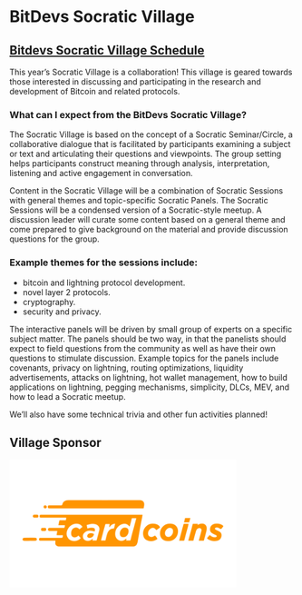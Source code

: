 # BitDevs Socratic Village

## [Bitdevs Socratic Village Schedule](https://github.com/orgs/TABConf/projects/1/views/7)

This year’s Socratic Village is a collaboration! This village is geared towards those interested in discussing and participating in the research and development of Bitcoin and related protocols.

### What can I expect from the BitDevs Socratic Village?

The Socratic Village is based on the concept of a Socratic Seminar/Circle, a collaborative dialogue that is facilitated by participants examining a subject or text and articulating their questions and viewpoints. The group setting helps participants construct meaning through analysis, interpretation, listening and active engagement in conversation. 

Content in the Socratic Village will be a combination of Socratic Sessions with general themes and topic-specific Socratic Panels. The Socratic Sessions will be a condensed version of a Socratic-style meetup. A discussion leader will curate some content based on a general theme and come prepared to give background on the material and provide discussion questions for the group.

### Example themes for the sessions include:

- bitcoin and lightning protocol development.
- novel layer 2 protocols.
- cryptography.
- security and privacy.

The interactive panels will be driven by small group of experts on a specific subject matter. The panels should be two way, in that the panelists should expect to field questions from the community as well as have their own questions to stimulate discussion. Example topics for the panels include covenants, privacy on lightning, routing optimizations, liquidity advertisements, attacks on lightning, hot wallet management, how to build applications on lightning, pegging mechanisms, simplicity, DLCs, MEV, and how to lead a Socratic meetup.

We’ll also have some technical trivia and other fun activities planned!

## Village Sponsor

<img align="center" width="400" src="/assets/img/sponsors/910x512/cardcoins-logo.png">
